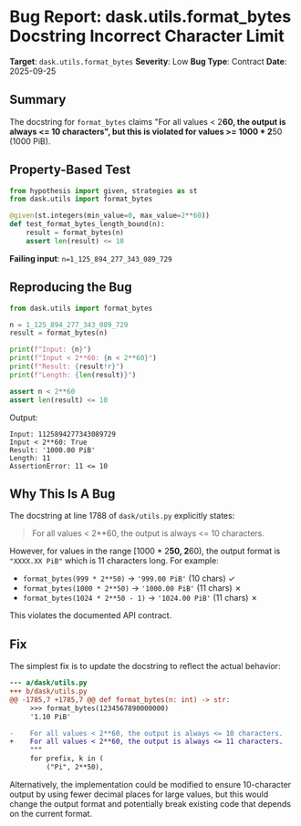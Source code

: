 # Bug Report: dask.utils.format_bytes Docstring Incorrect Character Limit

**Target**: `dask.utils.format_bytes`
**Severity**: Low
**Bug Type**: Contract
**Date**: 2025-09-25

## Summary

The docstring for `format_bytes` claims "For all values < 2**60, the output is always <= 10 characters", but this is violated for values >= 1000 * 2**50 (1000 PiB).

## Property-Based Test

```python
from hypothesis import given, strategies as st
from dask.utils import format_bytes

@given(st.integers(min_value=0, max_value=2**60))
def test_format_bytes_length_bound(n):
    result = format_bytes(n)
    assert len(result) <= 10
```

**Failing input**: `n=1_125_894_277_343_089_729`

## Reproducing the Bug

```python
from dask.utils import format_bytes

n = 1_125_894_277_343_089_729
result = format_bytes(n)

print(f"Input: {n}")
print(f"Input < 2**60: {n < 2**60}")
print(f"Result: {result!r}")
print(f"Length: {len(result)}")

assert n < 2**60
assert len(result) <= 10
```

Output:
```
Input: 1125894277343089729
Input < 2**60: True
Result: '1000.00 PiB'
Length: 11
AssertionError: 11 <= 10
```

## Why This Is A Bug

The docstring at line 1788 of `dask/utils.py` explicitly states:

> For all values < 2**60, the output is always <= 10 characters.

However, for values in the range [1000 * 2**50, 2**60), the output format is `"XXXX.XX PiB"` which is 11 characters long. For example:
- `format_bytes(999 * 2**50)` → `'999.00 PiB'` (10 chars) ✓
- `format_bytes(1000 * 2**50)` → `'1000.00 PiB'` (11 chars) ✗
- `format_bytes(1024 * 2**50 - 1)` → `'1024.00 PiB'` (11 chars) ✗

This violates the documented API contract.

## Fix

The simplest fix is to update the docstring to reflect the actual behavior:

```diff
--- a/dask/utils.py
+++ b/dask/utils.py
@@ -1785,7 +1785,7 @@ def format_bytes(n: int) -> str:
     >>> format_bytes(1234567890000000)
     '1.10 PiB'

-    For all values < 2**60, the output is always <= 10 characters.
+    For all values < 2**60, the output is always <= 11 characters.
     """
     for prefix, k in (
         ("Pi", 2**50),
```

Alternatively, the implementation could be modified to ensure 10-character output by using fewer decimal places for large values, but this would change the output format and potentially break existing code that depends on the current format.